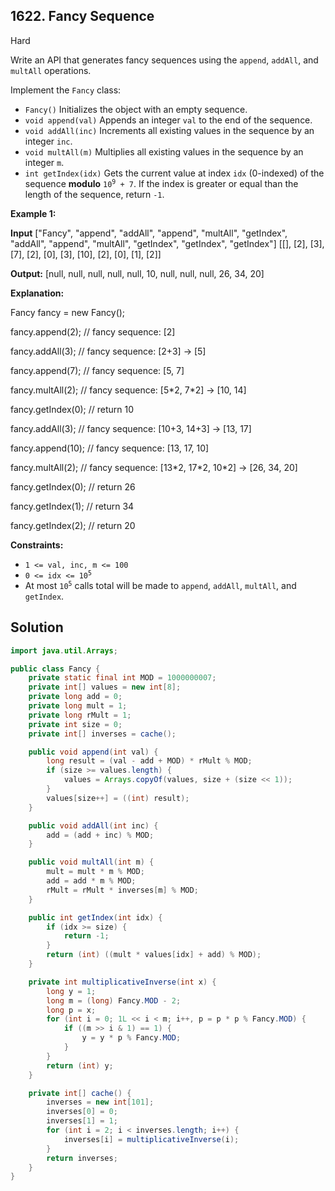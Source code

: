 ## 1622\. Fancy Sequence

Hard

Write an API that generates fancy sequences using the `append`, `addAll`, and `multAll` operations.

Implement the `Fancy` class:

*   `Fancy()` Initializes the object with an empty sequence.
*   `void append(val)` Appends an integer `val` to the end of the sequence.
*   `void addAll(inc)` Increments all existing values in the sequence by an integer `inc`.
*   `void multAll(m)` Multiplies all existing values in the sequence by an integer `m`.
*   `int getIndex(idx)` Gets the current value at index `idx` (0-indexed) of the sequence **modulo** <code>10<sup>9</sup> + 7</code>. If the index is greater or equal than the length of the sequence, return `-1`.

**Example 1:**

**Input** ["Fancy", "append", "addAll", "append", "multAll", "getIndex", "addAll", "append", "multAll", "getIndex", "getIndex", "getIndex"] [[], [2], [3], [7], [2], [0], [3], [10], [2], [0], [1], [2]]

**Output:** [null, null, null, null, null, 10, null, null, null, 26, 34, 20]

**Explanation:** 

Fancy fancy = new Fancy(); 

fancy.append(2); // fancy sequence: [2] 

fancy.addAll(3); // fancy sequence: [2+3] -> [5] 

fancy.append(7); // fancy sequence: [5, 7] 

fancy.multAll(2); // fancy sequence: [5\*2, 7\*2] -> [10, 14] 

fancy.getIndex(0); // return 10 

fancy.addAll(3); // fancy sequence: [10+3, 14+3] -> [13, 17] 

fancy.append(10); // fancy sequence: [13, 17, 10] 

fancy.multAll(2); // fancy sequence: [13\*2, 17\*2, 10\*2] -> [26, 34, 20] 

fancy.getIndex(0); // return 26 

fancy.getIndex(1); // return 34 

fancy.getIndex(2); // return 20

**Constraints:**

*   `1 <= val, inc, m <= 100`
*   <code>0 <= idx <= 10<sup>5</sup></code>
*   At most <code>10<sup>5</sup></code> calls total will be made to `append`, `addAll`, `multAll`, and `getIndex`.

## Solution

```java
import java.util.Arrays;

public class Fancy {
    private static final int MOD = 1000000007;
    private int[] values = new int[8];
    private long add = 0;
    private long mult = 1;
    private long rMult = 1;
    private int size = 0;
    private int[] inverses = cache();

    public void append(int val) {
        long result = (val - add + MOD) * rMult % MOD;
        if (size >= values.length) {
            values = Arrays.copyOf(values, size + (size << 1));
        }
        values[size++] = ((int) result);
    }

    public void addAll(int inc) {
        add = (add + inc) % MOD;
    }

    public void multAll(int m) {
        mult = mult * m % MOD;
        add = add * m % MOD;
        rMult = rMult * inverses[m] % MOD;
    }

    public int getIndex(int idx) {
        if (idx >= size) {
            return -1;
        }
        return (int) ((mult * values[idx] + add) % MOD);
    }

    private int multiplicativeInverse(int x) {
        long y = 1;
        long m = (long) Fancy.MOD - 2;
        long p = x;
        for (int i = 0; 1L << i < m; i++, p = p * p % Fancy.MOD) {
            if ((m >> i & 1) == 1) {
                y = y * p % Fancy.MOD;
            }
        }
        return (int) y;
    }

    private int[] cache() {
        inverses = new int[101];
        inverses[0] = 0;
        inverses[1] = 1;
        for (int i = 2; i < inverses.length; i++) {
            inverses[i] = multiplicativeInverse(i);
        }
        return inverses;
    }
}
```
